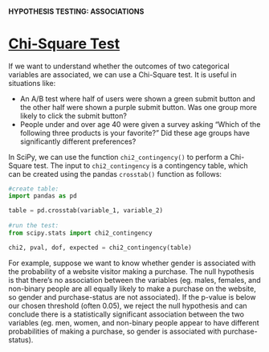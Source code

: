 #### HYPOTHESIS TESTING: ASSOCIATIONS

# [Chi-Square Test](https://www.codecademy.com/courses/hypothesis-testing-python/lessons/hypothesis-testing-associations/exercises/chi-square-test)

If we want to understand whether the outcomes of two categorical variables are associated, we can use a Chi-Square test. 
It is useful in situations like:
* An A/B test where half of users were shown a green submit button and the other half were shown a purple submit button. 
Was one group more likely to click the submit button?
* People under and over age 40 were given a survey asking “Which of the following three products is your favorite?” 
Did these age groups have significantly different preferences?

In SciPy, we can use the function `chi2_contingency()` to perform a Chi-Square test. 
The input to `chi2_contingency` is a contingency table, which can be created using the pandas `crosstab()` function as follows:
```python
#create table:
import pandas as pd

table = pd.crosstab(variable_1, variable_2)
 
#run the test:
from scipy.stats import chi2_contingency

chi2, pval, dof, expected = chi2_contingency(table)
```
For example, suppose we want to know whether gender is associated with the probability of a website visitor making a purchase. 
The null hypothesis is that there’s no association between the variables 
(eg. males, females, and non-binary people are all equally likely to make a purchase on the website, so gender and purchase-status are not associated). 
If the p-value is below our chosen threshold (often 0.05), 
we reject the null hypothesis and can conclude there is a statistically significant association between the two variables 
(eg. men, women, and non-binary people appear to have different probabilities of making a purchase, so gender is associated with purchase-status).
